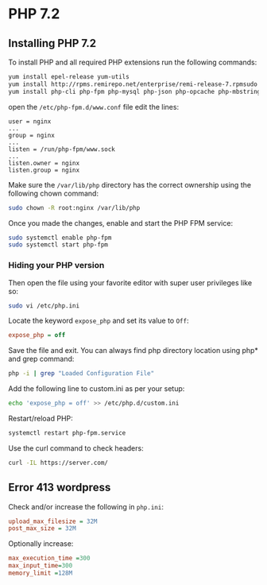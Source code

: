 # PHP 7.2

## Installing PHP 7.2
To install PHP and all required PHP extensions run the following commands:
```sh
yum install epel-release yum-utils
yum install http://rpms.remirepo.net/enterprise/remi-release-7.rpmsudo yum-config-manager --enable remi-php72
yum install php-cli php-fpm php-mysql php-json php-opcache php-mbstring php-xml php-gd php-curl
```

open the `/etc/php-fpm.d/www.conf` file edit the lines:
```Nginx
user = nginx
...
group = nginx
...
listen = /run/php-fpm/www.sock
...
listen.owner = nginx
listen.group = nginx
```

Make sure the `/var/lib/php` directory has the correct ownership using the following chown command:
```sh
sudo chown -R root:nginx /var/lib/php
```

Once you made the changes, enable and start the PHP FPM service:
```sh
sudo systemctl enable php-fpm
sudo systemctl start php-fpm
```

### Hiding your PHP version
Then open the file using your favorite editor with super user privileges like so:
```sh
sudo vi /etc/php.ini
```

Locate the keyword `expose_php` and set its value to `Off`:
```ini
expose_php = off
```

Save the file and exit.
You can always find php directory location using php* and grep command:
```sh
php -i | grep "Loaded Configuration File"
```

Add the following line to custom.ini as per your setup:
```sh
echo 'expose_php = off' >> /etc/php.d/custom.ini
```

Restart/reload PHP:
```sh
systemctl restart php-fpm.service
```

Use the curl command to check headers:
```sh
curl -IL https://server.com/
```

## Error 413 wordpress
Check and/or increase the following in `php.ini`:
```ini
upload_max_filesize = 32M
post_max_size = 32M
```

Optionally increase:
```ini
max_execution_time =300
max_input_time=300
memory_limit =128M
```